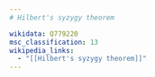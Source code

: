```yaml
---
# Hilbert's syzygy theorem

wikidata: Q779220
msc_classification: 13
wikipedia_links:
  - "[[Hilbert's syzygy theorem]]"
---
```

